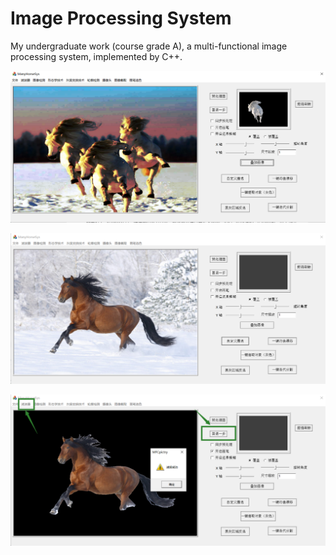 # Image Processing System

My undergraduate work (course grade A), a multi-functional image processing system, implemented by C++.


![screen](https://github.com/fwyc0573/imageProcessingSystem/blob/main/fig1/fig1.png)

![screen](https://github.com/fwyc0573/imageProcessingSystem/blob/main/fig1/fig2.png)

![screen](https://github.com/fwyc0573/imageProcessingSystem/blob/main/fig1/fig3.png)
